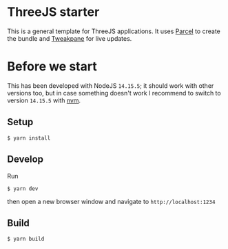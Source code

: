 # ThreeJS starter

This is a general template for ThreeJS applications. It uses [Parcel](https://github.com/parcel-bundler/parcel) to create the bundle and [Tweakpane](https://github.com/cocopon/tweakpane) for live updates.

# Before we start

This has been developed with NodeJS `14.15.5`; it should work with other versions too, but in case something doesn't work I recommend to switch to version `14.15.5` with [nvm](https://github.com/nvm-sh/nvm).

## Setup

```shell
$ yarn install
```

## Develop

Run

```shell
$ yarn dev
```

then open a new browser window and navigate to `http://localhost:1234`

## Build

```shell
$ yarn build
```
